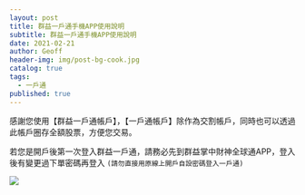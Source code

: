 ```yaml
---
layout: post
title: 群益一戶通手機APP使用說明
subtitle: 群益一戶通手機APP使用說明
date: 2021-02-21
author: Geoff
header-img: img/post-bg-cook.jpg
catalog: true
tags:
  - 一戶通
published: true
---
```


感謝您使用【群益一戶通帳戶】，【一戶通帳戶】除作為交割帳戶，同時也可以透過此帳戶圈存全額股票，方便您交易。

若您是開戶後第一次登入群益一戶通，請務必先到群益掌中財神全球通APP，登入後有變更過下單密碼再登入 `(請勿直接用原線上開戶自設密碼登入一戶通)`

![]({{site.baseurl}}/media/%E4%B8%80%E6%88%B6%E9%80%9A%E6%93%8D%E4%BD%9C01.jpg)


